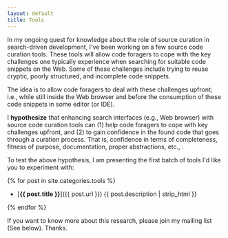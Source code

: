 ```yaml
---
layout: default
title: Tools
---
```


In my ongoing quest for knowledge about the role of source curation in search-driven development, 
I've been working on a few source code curation tools. These tools will allow code foragers to cope 
with the key challenges one typically experience when searching for suitable code snippets on the 
Web. Some of these challenges include trying to reuse cryptic, poorly structured, and incomplete code 
snippets. 

The idea is to allow code foragers to deal with these challenges upfront; i.e., while still inside 
the Web browser and before the consumption of these code snippets in some editor (or IDE). 
    
I **hypothesize** that enhancing search interfaces (e.g., Web browser) with source code curation 
tools can (1) help code foragers to cope with key challenges upfront, and (2) to gain confidence in 
the found code that goes through a curation process. That is, confidence in terms of completeness, 
fitness of purpose, documentation, proper abstractions, etc., .

To test the above hypothesis, I am presenting the first batch of tools I'd like you to experiment 
with:   
     
{% for post in site.categories.tools %}

- [**{{ post.title }}**]({{ post.url }}) {{ post.description | strip_html }}

{% endfor %}


If you want to know more about this research, please join my mailing list (See below). Thanks.